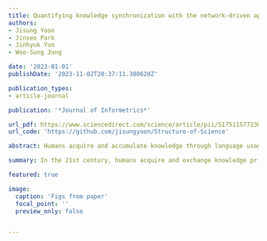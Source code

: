 ```yaml
---
title: Quantifying knowledge synchronization with the network-driven approach
authors:
- Jisung Yoon
- Jinseo Park
- Jinhyuk Yun
- Woo-Sung Jung

date: '2023-01-01'
publishDate: '2023-11-02T20:37:11.380620Z'

publication_types:
- article-journal

publication: '*Journal of Informetrics*'

url_pdf: https://www.sciencedirect.com/science/article/pii/S1751157723000809
url_code: 'https://github.com/jisungyoon/Structure-of-Science'

abstract: Humans acquire and accumulate knowledge through language usage and eagerly exchange their knowledge for advancement. Although geographical barriers had previously limited communication, the emergence of information technology has opened new avenues for knowledge exchange. However, it is unclear which communication pathway is dominant in the 21st century. Here, we explore the dominant path of knowledge diffusion in the 21st century using Wikipedia, the largest communal dataset. We evaluate the similarity of shared knowledge between population groups, distinguished based on their language usage. When population groups are more engaged with each other, their knowledge structure is more similar, where engagement is indicated by socio-economic connections, such as cultural, linguistic, and historical features. Moreover, geographical proximity is no longer a critical requirement for knowledge dissemination. Furthermore, we integrate our data into a mechanistic model to better understand the underlying mechanism and suggest that the main channel of information distribution in the 21st century is based online. This research is covered by the [press](https://m.hankookilbo.com/News/Read/A2023100416100004284).

summary: In the 21st century, humans acquire and exchange knowledge primarily through language usage, with the emergence of information technology breaking down geographical barriers. A study using Wikipedia, a vast dataset, explores how knowledge diffusion occurs. It finds that when population groups have more socio-economic connections, like cultural and linguistic ties, their shared knowledge is more similar. Geographical proximity is no longer crucial for knowledge dissemination, and the dominant channel for information distribution in the 21st century appears to be online.

featured: true

image:
  caption: 'Figs from paper'
  focal_point: ''
  preview_only: false


---
```

